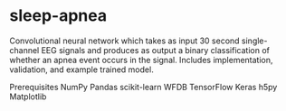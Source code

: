 # sleep-apnea

Convolutional neural network which takes as input 30 second single-channel EEG signals and produces as output a binary classification of whether an apnea event occurs in the signal. Includes implementation, validation, and example trained model.

Prerequisites
NumPy
Pandas
scikit-learn
WFDB
TensorFlow
Keras
h5py
Matplotlib
